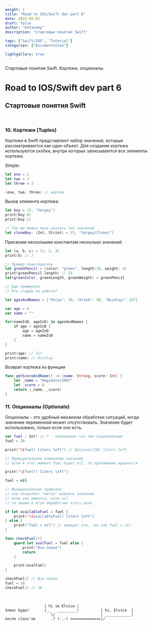 ```yaml
---
weight: 1
title: "Road to IOS/Swift dev part 6"
date: 2022-05-01
draft: false
author: "Kotanamy"
description: "Стартовые понятия Swift"

tags: ["Swift/IOS", "Tutorial"]
categories: ["Documentation"]

lightgallery: true
---
```


Стартовые понятия Swift. Кортежи, опционалы.

<!--more-->

# Road to IOS/Swift dev part 6
## **Стартовые понятия Swift**

<br>

### 10. Кортежи (Tuples)

Кортежи в Swift представляют набор значений, которые рассматриваются как один объект. Для создания кортежа используются скобки, внутри которых записываются все элементы кортежа.

Simple:
```Swift
let one = 1
let two = 2
let three = 3

(one, two, three) // кортеж
```
Вызов элемента кортежа:
```Swift
let boy = (5, "Sergey")
print(boy.0)
print(boy.1)

// Так же можно явно указать тип значений
let cloneBoy: (Int, Strint) = (5, "Sergey(Clone)")
```

Присвоим нескольким константам несколько значений
```Swift
let (a, b, c) = (1, 2, 3)
print(b) // 2
```

```Swift
// Пример поинтереснее
let greenPencil = (color: "green", length:20, weight: 4)
print(greenPencil.length) // 20
let(greenColor, greenLength, greenWeight) = greenPencil

// Еще примерчик
// Кто старше на работе?

let agesAndNames = ["Petya": 30, "Artem": 90, "Nicolay": 157]

var age = 0
var name = ""

for(nameInD, ageInD) in agesAndNames {
    if age < ageInD {
        age = ageInD
        name = nameInD
    }
}

print(age) // 157
print(name) // Nicolay
```

Возврат кортежа из функции

```Swift
func getScoreAndName() -> (name: String, score: Int) {
    let _name = "Nagibator2007"
    let _score = 0
    return (_name, _score)
}
```

### 11. Опционалы (Optionals)

Опционалы - это удобный механизм обработки ситуаций, когда значение переменной может отсутствовать. Значение будет использовано, только если оно есть.

```Swift
var fuel : Int? // ? - показывает что тип опциональный
fuel = 20

print("\(fuel) liters left") // Optional(20) liters left

// Принудительное изменение значения
// если в этот момент fuel будет nil, то приложение крашнется

print("\(fuel!) liters left")

fuel = nil

// Функциональная привязка
// она позволяет "мягко" извлечь значение
// если оно имеется, если nil
// то пишем в else обработчик этого дела

if let availableFuel = fuel {
    print("\(availableFuel) liters left")
} else {
    print("fuel = nil") // выведет это, так как fuel = nil
}

func checkFuel(){
    guard let avalFuel = fuel else {
        print("Все плохо")
        return
    }

    print(avalFuel)
}

checkFuel() // Все плохо
fuel = 10
checkFuel() // 10
```
<br>

```
                  | hi im Elvice |
Элвис будет       |__   _________|          | hi, Elvice  |
                     \/                     | ____________|
после class'ов       .? (-.-) <=============|/
```